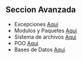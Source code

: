 ## Seccion Avanzada

* Excepciones [Aqui](../src/excepciones.py)
* Modulos y Paquetes [Aqui](../src/m&p/m&p.md)
* Sistema de archivos [Aqui](../src/ficheros.py)
* POO [Aqui](../src/poo/poo.md)
* Bases de Datos [Aqui](../src/db/db.md)